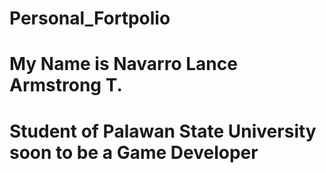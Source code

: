 # Personal_Fortpolio
# My Name is Navarro Lance Armstrong T.
# Student of Palawan State University soon to be a Game Developer
